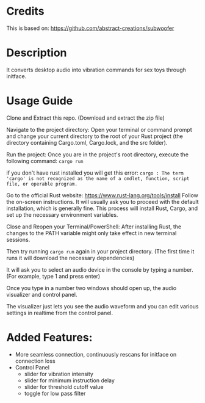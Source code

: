 # Credits
This is based on: https://github.com/abstract-creations/subwoofer

# Description
It converts desktop audio into vibration commands for sex toys through initface.

# Usage Guide
Clone and Extract this repo. (Download and extract the zip file)

Navigate to the project directory: Open your terminal or command prompt and change your current directory to the root of your Rust project (the directory containing Cargo.toml, Cargo.lock, and the src folder).

Run the project: Once you are in the project's root directory, execute the following command:
```cargo run```

if you don't have rust installed you will get this error:
```cargo : The term 'cargo' is not recognized as the name of a cmdlet, function, script file, or operable program. ```

Go to the official Rust website: https://www.rust-lang.org/tools/install
Follow the on-screen instructions. It will usually ask you to proceed with the default installation, which is generally fine. This process will install Rust, Cargo, and set up the necessary environment variables.

Close and Reopen your Terminal/PowerShell: After installing Rust, the changes to the PATH variable might only take effect in new terminal sessions.

Then try running ```cargo run``` again in your project directory. (The first time it runs it will download the necessary dependencies)

It will ask you to select an audio device in the console by typing a number. (For example, type 1 and press enter)

Once you type in a number two windows should open up, the audio visualizer and control panel.

The visualizer just lets you see the audio waveform and you can edit various settings in realtime from the control panel.

# Added Features:
- More seamless connection, continuously rescans for initface on connection loss
- Control Panel
  -  slider for vibration intensity
  - slider for minimum instruction delay
  - slider for threshold cutoff value
  - toggle for low pass filter
